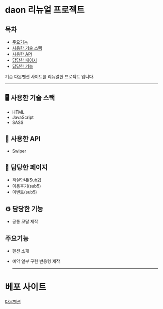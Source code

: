 # daon 리뉴얼 프로젝트


## 목차
- [주요기능](#주요기능)
- [사용한 기술 스택](#사용한-기술-스택)
- [사용한 API](#사용한-api)
- [담당한 페이지](#담당한-페이지)
- [담당한 기능](#담당한-기능)


기존 다온펜션 사이트를 리뉴얼한 프로젝트 입니다.

---



## 🖥️ 사용한 기술 스택


* HTML
* JavaScript
* SASS

## 🔎 사용한 API 

* Swiper

## 📖 담당한 페이지


* 객실안내(Sub2)
* 이용후기(sub5)
* 이벤트(sub5)

## ⚙️ 담당한 기능

* 공통 모달 제작

## 주요기능 

* 펜션 소개 
* 예약 일부 구현 반응형 제작


  -------
# 베포 사이트
[다온펜션](https://qodql.github.io/daon/index.html)
